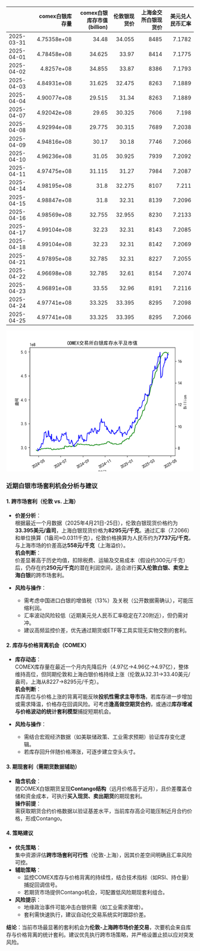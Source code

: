 |            |   comex白银库存量 |   comex白银库存市值(billion) |   伦敦银现货价 |   上海金交所白银现货价 |   美元兑人民币汇率 |
|:-----------|------------------:|-----------------------------:|---------------:|-----------------------:|-------------------:|
| 2025-03-31 |       4.75358e+08 |                       34.48  |         34.055 |                   8485 |             7.1782 |
| 2025-04-01 |       4.78458e+08 |                       34.625 |         33.97  |                   8414 |             7.1775 |
| 2025-04-02 |       4.8257e+08  |                       34.855 |         33.87  |                   8386 |             7.1793 |
| 2025-04-03 |       4.84931e+08 |                       31.625 |         32.475 |                   8263 |             7.1889 |
| 2025-04-04 |       4.90077e+08 |                       29.515 |         31.34  |                   8263 |             7.1889 |
| 2025-04-07 |       4.92042e+08 |                       29.65  |         30.325 |                   7606 |             7.198  |
| 2025-04-08 |       4.92994e+08 |                       29.775 |         30.315 |                   7689 |             7.2038 |
| 2025-04-09 |       4.94816e+08 |                       30.17  |         30.18  |                   7746 |             7.2066 |
| 2025-04-10 |       4.96236e+08 |                       31.05  |         30.925 |                   7939 |             7.2092 |
| 2025-04-11 |       4.97475e+08 |                       31.115 |         31.27  |                   7984 |             7.2087 |
| 2025-04-14 |       4.98195e+08 |                       31.8   |         32.275 |                   8107 |             7.211  |
| 2025-04-15 |       4.98847e+08 |                       31.8   |         32.31  |                   8139 |             7.2096 |
| 2025-04-16 |       4.98569e+08 |                       32.755 |         32.955 |                   8230 |             7.2133 |
| 2025-04-17 |       4.99104e+08 |                       32.23  |         32.31  |                   8143 |             7.2085 |
| 2025-04-18 |       4.99104e+08 |                       32.23  |         32.31  |                   8142 |             7.2069 |
| 2025-04-21 |       4.97895e+08 |                       32.785 |         32.31  |                   8227 |             7.2055 |
| 2025-04-22 |       4.96698e+08 |                       32.785 |         32.61  |                   8154 |             7.2074 |
| 2025-04-23 |       4.96891e+08 |                       33.55  |         32.96  |                   8191 |             7.2116 |
| 2025-04-24 |       4.97741e+08 |                       33.325 |         33.395 |                   8295 |             7.2098 |
| 2025-04-25 |       4.97741e+08 |                       33.325 |         33.395 |                   8295 |             7.2066 |

![图](silver.png)



### 近期白银市场套利机会分析与建议

#### 1. **跨市场套利（伦敦 vs. 上海）**
- **价差分析**：  
  根据最近一个月数据（2025年4月21日-25日），伦敦白银现货价格约为**33.395美元/盎司**，上海白银现货价格为**8295元/千克**。通过汇率（7.2066）和单位换算（1盎司≈0.0311千克），伦敦价格换算为人民币约为**7737元/千克**，与上海市场的价差高达**558元/千克**（上海溢价）。  
  **机会判断**：  
  价差显著高于历史均值，扣除税费、运输及交易成本（假设约300元/千克）后，仍存在约**250元/千克**的潜在利润空间，适合进行**买入伦敦白银、卖空上海白银**的跨市场套利。

- **风险与操作**：  
  - 需考虑中国进口白银的增值税（13%）及关税（公开数据需确认），可能压缩利润。  
  - 汇率波动风险较低（近期美元兑人民币汇率稳定在7.20附近），但仍需对冲。  
  - 建议高频监控价差，优先通过期货或ETF等工具实现无实物交割的套利。

#### 2. **库存与价格背离机会（COMEX）**
- **库存动态**：  
  COMEX库存量在最近一个月内先降后升（4.97亿→4.96亿→4.97亿），整体维持高位，但同期伦敦和上海白银价格持续上涨（伦敦从32.31→33.40美元/盎司，上海从8227→8295元/千克）。  
  **机会判断**：  
  库存高位与价格上涨的背离可能反映**投机性需求主导市场**，若库存进一步增加或需求降温，价格存在回调风险。可考虑**逢高做空期货合约**，或通过**库存增减与价格波动的统计套利模型**捕捉短期机会。

- **风险与操作**：  
  - 需结合宏观经济数据（如美联储政策、工业需求预期）验证库存变化逻辑。  
  - 若库存回升伴随价格滞涨，可逐步建立空头头寸。

#### 3. **期现套利（需期货数据辅助）**
- **隐含机会**：  
  若COMEX白银期货呈现**Contango结构**（远月价格高于近月），且价差覆盖仓储和资金成本，可执行**买入现货、卖出期货**的期现套利。  
  **操作前提**：  
  需获取期货合约价格数据以验证基差水平，当前库存高企可能压制近月合约价格，形成Contango。

#### 4. **策略建议**
- **优先策略**：  
  集中资源评估**跨市场套利可行性**（伦敦-上海），因其价差空间明确且汇率风险可控。  
- **辅助策略**：  
  - 监控COMEX库存与价格背离的持续性，结合技术指标（如RSI、持仓量）捕捉回调信号。  
  - 若期货市场提供Contango机会，可配置低风险期现套利组合。  
- **风险提示**：  
  - 地缘政治事件可能冲击白银供需（如工业需求骤增）。  
  - 套利需快速执行，建议自动化交易系统实时跟踪价差。

**结论**：当前市场最显著的套利机会为**伦敦-上海跨市场价差交易**，次要机会来自库存与价格背离的统计套利。建议优先执行跨市场策略，并严格设置止损以应对突发风险。